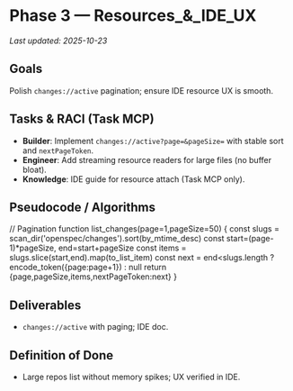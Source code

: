 # Phase 3 — Resources_&_IDE_UX

_Last updated: 2025-10-23_

## Goals
Polish `changes://active` pagination; ensure IDE resource UX is smooth.

## Tasks & RACI (Task MCP)
- **Builder**: Implement `changes://active?page=&pageSize=` with stable sort and `nextPageToken`.
- **Engineer**: Add streaming resource readers for large files (no buffer bloat).
- **Knowledge**: IDE guide for resource attach (Task MCP only).


## Pseudocode / Algorithms
// Pagination
function list_changes(page=1,pageSize=50) {
  const slugs = scan_dir('openspec/changes').sort(by_mtime_desc)
  const start=(page-1)*pageSize, end=start+pageSize
  const items = slugs.slice(start,end).map(to_list_item)
  const next = end<slugs.length ? encode_token({page:page+1}) : null
  return {page,pageSize,items,nextPageToken:next}
}


## Deliverables
- `changes://active` with paging; IDE doc.

## Definition of Done
- Large repos list without memory spikes; UX verified in IDE.
